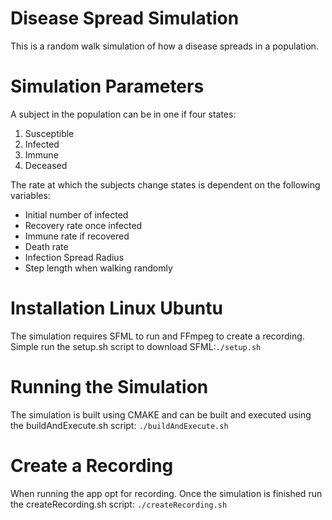 # Disease Spread Simulation
This is a random walk simulation of how a disease spreads in a population. 

# Simulation Parameters
A subject in the population can be in one if four states:
1. Susceptible
1. Infected
1. Immune
1. Deceased

The rate at which the subjects change states is dependent on the following variables:
* Initial number of infected
* Recovery rate once infected
* Immune rate if recovered
* Death rate
* Infection Spread Radius
* Step length when walking randomly

# Installation Linux Ubuntu
The simulation requires SFML to run and FFmpeg to create a recording. Simple run the setup.sh script to download SFML:`./setup.sh`

# Running the Simulation
The simulation is built using CMAKE and can be built and executed using the buildAndExecute.sh script:
`./buildAndExecute.sh`

# Create a Recording
When running the app opt for recording. Once the simulation is finished run the createRecording.sh script:
`./createRecording.sh`
